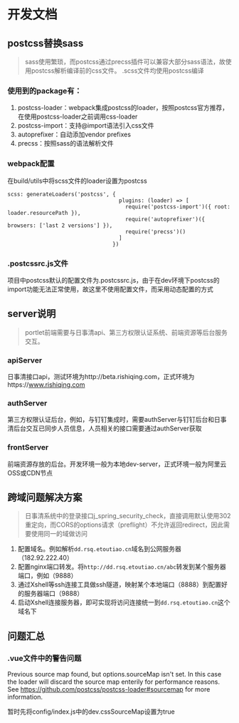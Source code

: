# 开发文档

## postcss替换sass

> sass使用繁琐，而postcss通过precss插件可以兼容大部分sass语法，故使用postcss解析编译前的css文件。
> .scss文件均使用postcss编译

### 使用到的package有：
1. postcss-loader：webpack集成postcss的loader，按照postcss官方推荐，在使用postcss-loader之前调用css-loader
2. postcss-import：支持@import语法引入css文件
3. autoprefixer：自动添加vendor prefixes
4. precss：按照sass的语法解析文件

### webpack配置
在build/utils中将scss文件的loader设置为postcss

    scss: generateLoaders('postcss', {
                                       plugins: (loader) => [
                                         require('postcss-import')({ root: loader.resourcePath }),
                                         require('autoprefixer')({ browsers: ['last 2 versions'] }),
                                         require('precss')()
                                       ]
                                     })

### .postcssrc.js文件
项目中postcss默认的配置文件为.postcssrc.js，由于在dev环境下postcss的import功能无法正常使用，故这里不使用配置文件，而采用动态配置的方式

## server说明
> portlet前端需要与日事清api、第三方权限认证系统、前端资源等后台服务交互。

### apiServer
日事清接口api，测试环境为http://beta.rishiqing.com，正式环境为https://www.rishiqing.com

### authServer
第三方权限认证后台，例如，与钉钉集成时，需要authServer与钉钉后台和日事清后台交互已同步人员信息，人员相关的接口需要通过authServer获取

### frontServer
前端资源存放的后台。开发环境一般为本地dev-server，正式环境一般为阿里云OSS或CDN节点

## 跨域问题解决方案
> 日事清系统中的登录接口j_spring_security_check，直接调用默认使用302重定向，而CORS的options请求（preflight）不允许返回redirect，因此需要使用同一的域做访问

1. 配置域名。例如解析`dd.rsq.etoutiao.cn`域名到公网服务器（182.92.222.40）
2. 配置nginx端口转发。将`http://dd.rsq.etoutiao.cn/abc`转发到某个服务器端口，例如（9888）
3. 通过Xshell等ssh连接工具做ssh隧道，映射某个本地端口（8888）到配置好的服务器端口（9888）
4. 启动Xshell连接服务器，即可实现将访问连接统一到`dd.rsq.etoutiao.cn`这个域名下

## 问题汇总

### .vue文件中的警告问题

Previous source map found, but options.sourceMap isn't set.
In this case the loader will discard the source map enterily for performance reasons.
See https://github.com/postcss/postcss-loader#sourcemap for more information.

暂时先将config/index.js中的dev.cssSourceMap设置为true
